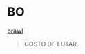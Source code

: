# BO
[brawl](https://www.google.com/imgres?q=imagem%20do%20%20bo%20de%20brawl%20stars&imgurl=https%3A%2F%2Fstatic.wikia.nocookie.net%2Fbrawlstars%2Fimages%2F5%2F5f%2FBo.png%2Frevision%2Flatest%3Fcb%3D20200924200115%26path-prefix%3Dpt&imgrefurl=https%3A%2F%2Fbrawlstars.fandom.com%2Fpt%2Fwiki%2FBo&docid=cesbg-VqPDayNM&tbnid=YP70bmPWcTOHdM&vet=12ahUKEwiO1Y_Qof6FAxWCq5UCHV4vArQQM3oECBcQAA..i&w=1055&h=1200&hcb=2&ved=2ahUKEwiO1Y_Qof6FAxWCq5UCHV4vArQQM3oECBcQAA)
>GOSTO DE LUTAR.

